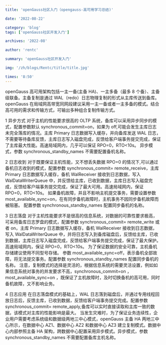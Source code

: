 ```yaml
---
title: 'openGauss社区入门（opengauss-高可用学习总结)'

date: '2022-08-22'

category: 'blog'
tags: ['openGauss社区开发入门']

archives: '2022-08'

author: 'rentc'

summary: 'openGauss社区开发入门'

img: '/zh/blogs/Rentc/title/title.jpg'

times: '8:50'
---
```


openGauss 高可用架构包括一主一备(主备 HA)、一主多备（最多 8 个备）、主备级联备。主备复制是通过 WAL（redo）日志物理复制的形式从主库传送到备库。
openGauss 在局域网高带宽同网段建议采用一主一备或者一主多备的模式。结合高可用的需求和传输方式，可输出多种组合复制传输方式。

1 异步方式
对于主机的性能要求很高的 OLTP 系统，备库可以采用异步同步的模式，配置参数默认 synchronous_commit=on，如果为 off,可能会发生主库日志未完全落库的情况。主库 Primary 日志数据写入缓存，并向备库发送 WAL 日志，不需要等待备库反馈，主库日志写入磁盘完成，反馈给客户端事务提交完成，保证了主库最大性能。高速局域网内，几乎可以保证 RPO=0，RTO<10s。
异步模式，参数 synchronous_standby_names 不需要配置备机名称。

2 日志收到
对于既要保证主机性能，又不想丢失数据 RPO=0 的情况下,可以通过备机日志收到的模式，配置参数 synchronous_commit= remote_receive，主库 Primary 日志数据写入缓存，备机 WalReceiver 接收到日志数据，写入 WalDataWriterQueue 中，并反馈给主库，已收到数据，主库日志写入磁盘完成，反馈给客户端事务提交完成，保证了最大可用。高速局域网内，保证 RPO=0，RTO<10s。
如果备机故障，并且不影响主机提交事务，需要设置参数 most_available_sync=on，在有同步备机故障时，主机事务不因同步备机故障而被阻塞。
配置参数 synchronous_standby_names 配置同步备机的名称。

3 日志落盘
对于主机性能要求不是很高的信息系统，对数据的可靠性要求极高，可采用备库日志罗盘的模式，配置参数 synchronous_commit= remote_write 或者 on，主库 Primary 日志数据写入缓存，备机 WalReceiver 接收到日志数据，写入 WalDataWriterQueue 中，并将日志写入到备库磁盘后，反馈给主库，已收到数据，主库日志写入磁盘完成，反馈给客户端事务提交完成，保证了最大保护。高速局域网内，保证 RPO=0，RTO<10s。
为了保证数据的安全可靠，主机备机存储建议使用不同型号存储。
参数 most_available_sync=off，表示备机全部故障，将无法提交事务。配置参数 synchronous_standby_names 配置同步备机的名称。
注意，复制模式的选择是灵活的，根据信息系统的需要灵活设置，例如如果信息系统对事务的并发要求不高，synchronous_commit=on ，most_available_sync=on ，既保证了主机故障时，及时切换备机的高可用，同时备机故障，又不影响业务。

4 日志应用
在日志落盘模式的基础上，WAL 日志落到磁盘后，并通过专用线程回放日志后，反馈主库，已收到数据，反馈给客户端事务提交完成。配置参数 synchronous_commit= remote_apply,备库可以实时直接读取和主库一致的数据，该模式对主库的性能影响是最大。
当发生灾难时，为了保证业务连续性，企业用户需要考虑系统级和数据级两地三中心模式，openGauss 主备 HA 两地三中心所示，在数据中心 AZ1、数据中心 AZ2 和数据中心 AZ3 建立复制模式。数据中心内部参照主备 HA 架构，跨数据中心配置采用异步模式。异步模式，参数 synchronous_standby_names 不需要配置备库主机名称。
